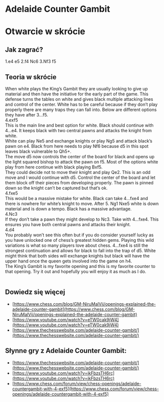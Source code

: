 
Adelaide Counter Gambit
=======================

# Otwarcie w skrócie

## Jak zagrać?
  
1.e4 e5
2.f4 Nc6
3.Nf3 f5
## Teoria w skrócie
  
When white plays the King’s Gambit they are usually looking to give up material and then have the initiative for the early part of the game. This defense turns the tables on white and gives black multiple attacking lines and control of the center. White has to be careful because if they don’t play properly there are many traps they can fall into. Below are different options they have after 3…f5.  
4.exf5  
This is the main line and best option for white. Black should continue with 4…e4. It keeps black with two central pawns and attacks the knight from white.  
White can play Ne5 and exchange knights or play Ng5 and attack black’s pawn on e4. Black from here needs to play Nf6 because d5 in this spot leaves black vulnerable to Qh5+.  
The move d5 now controls the center of the board for black and opens up the light squared bishop to attack the pawn on f5. Most of the options white play from here continue with black playing Bxf5.  
They could decide not to move their knight and play Qe2. This is an odd move and I would continue with d5. Control the center of the board and let them block off their pieces from developing properly. The pawn is pinned down so the knight can’t be captured but that’s ok.  
4.fxe5  
This would be a massive mistake for white. Black can take 4…fxe4 and there is nowhere for white’s knight to move. After 5. Ng1 Nxe5 white is down material and is down a tempo. Black has a massive advantage.  
4.Nc3  
If they don’t take a pawn they might develop to Nc3. Take with 4…fxe4. This ensures you have both central pawns and attacks their knight.  
4.d4  
You probably won’t see this often but if you do consider yourself lucky as you have unlocked one of chess’s greatest hidden gems. Playing this wild variations is what so many players love about chess. 4…fxe4 is still the strongest continuation and allows for black to fall into the trap of d5. White might think that both sides will exchange knights but black will have the upper hand once the queen gets involved into the game on h4.  
The King’s Gambit is my favorite opening and this is my favorite counter to that opening. Try it out and hopefully you will enjoy it as much as I do.  
 
## Dowiedz się więcej
  
- [https://www.chess.com/blog/GM-NiruMalVij/openings-explained-the-adelaide-counter-gambit](https://www.chess.com/blog/GM-NiruMalVij/openings-explained-the-adelaide-counter-gambit)  
- [https://www.youtube.com/watch?v=eTW0cak9jW4](https://www.youtube.com/watch?v=eTW0cak9jW4)  
- [https://www.thechesswebsite.com/adelaide-counter-gambit/](https://www.thechesswebsite.com/adelaide-counter-gambit/)
## Słynne gry z Adelaide Counter Gambit:
  
- [https://www.thechesswebsite.com/adelaide-counter-gambit/](https://www.thechesswebsite.com/adelaide-counter-gambit/)  
- [https://www.youtube.com/watch?v=ikFbzsTH6rc](https://www.youtube.com/watch?v=ikFbzsTH6rc)  
- [https://www.chess.com/forum/view/chess-openings/adelaide-countergambit-with-4-exf5](https://www.chess.com/forum/view/chess-openings/adelaide-countergambit-with-4-exf5)